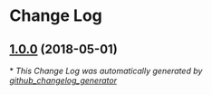 # Change Log

## [1.0.0](https://github.com/gordonbanderson/weboftalent-staff-theme/tree/1.0.0) (2018-05-01)


\* *This Change Log was automatically generated by [github_changelog_generator](https://github.com/skywinder/Github-Changelog-Generator)*